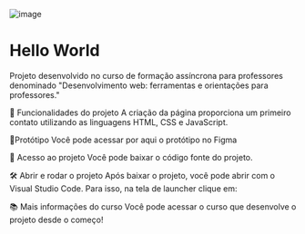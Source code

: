 ![image](https://github.com/user-attachments/assets/a48661a6-f85f-4b88-8a72-1016b1038d2d)

# Hello World
Projeto desenvolvido no curso de formação assíncrona para professores denominado "Desenvolvimento web: ferramentas e orientações para professores."

🔨 Funcionalidades do projeto
A criação da página proporciona um primeiro contato utilizando as linguagens HTML, CSS e JavaScript.

🎨Protótipo
Você pode acessar por aqui o protótipo no Figma

📁 Acesso ao projeto
Você pode baixar o código fonte do projeto.

🛠️ Abrir e rodar o projeto
Após baixar o projeto, você pode abrir com o Visual Studio Code. Para isso, na tela de launcher clique em:

📚 Mais informações do curso
Você pode acessar o curso que desenvolve o projeto desde o começo!
